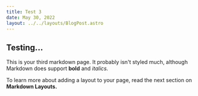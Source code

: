 ```yaml
---
title: Test 3
date: May 30, 2022
layout: ../../layouts/BlogPost.astro
---
```


## Testing...

This is your third markdown page. It probably isn't styled much, although
Markdown does support **bold** and _italics._

To learn more about adding a layout to your page, read the next section on **Markdown Layouts.**
